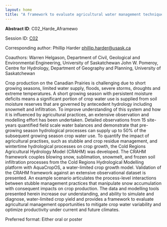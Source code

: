 ```yaml
---
layout: home
title: "A framework to evaluate agricultural water management techniques to enhance crop productivity using a coupled hydrological crop growth model for the Canadian Prairies"
---
```



**Abstract ID**: C02_Harde_Aframewo

Session ID: [C02](.)

Corresponding author: Phillip Harder <a href="mailto:phillip.harder@usask.ca">phillip.harder@usask.ca</a>

Coauthors: Warren Helgason, Department of Civil, Geological and Environmental Engineering, University of Saskatchewan
 John W. Pomeroy, Centre for Hydrology, Department of Geography and Planning, University of Saskatchewan 

Crop production on the Canadian Prairies is challenging due to short growing seasons, limited water supply, floods, severe storms, droughts and extreme temperatures. A short growing season with persistent moisture deficits means a significant portion of crop water use is supplied from soil moisture reserves that are governed by antecedent hydrology including snowmelt and infiltration. To improve understanding of this system and how it is influenced by agricultural practices, an extensive observation and modelling effort has been undertaken. Detailed observations from 15 site-years quantified field scale water balances and demonstrate that pre-growing season hydrological processes can supply up to 50% of the subsequent growing season crop water use. To quantify the impact of agricultural practises, such as stubble and crop residue management, and wintertime hydrological processes on crop growth, the Cold Regions Agricultural Hydrology Model (CRAHM) was developed. The CRAHM framework couples blowing snow, sublimation, snowmelt, and frozen soil infiltration processes from the Cold Regions Hydrological Modelling platform with AquaCropOS, a water-limited crop growth model. Validation of the CRAHM framework against an extensive observational dataset is presented. An example scenario articulates the process-level interactions between stubble management practices that manipulate snow accumulation with consequent impacts on crop production. The data and modelling tools presented herein increase our understanding, and ability to simulate and diagnose, water-limited crop yield and provides a framework to evaluate agricultural management opportunities to mitigate crop water variability and optimize productivity under current and future climates.

Preferred format: Either oral or poster
